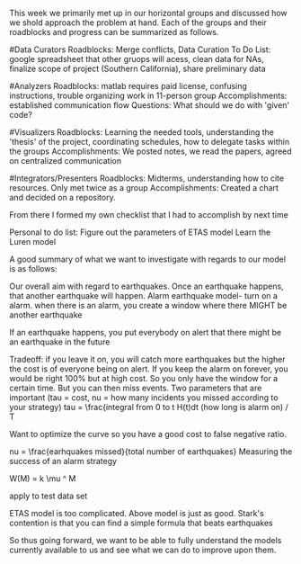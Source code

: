 This week we primarily met up in our horizontal groups and discussed how we shold approach the problem at hand. Each of the groups and their roadblocks and progress can be summarized as follows. 

#Data Curators
Roadblocks: Merge conflicts, 
Data Curation To Do List: google spreadsheet that other gruops will acess, clean data for NAs, finalize scope of project (Southern California), share preliminary data

#Analyzers
Roadblocks: matlab requires paid license, confusing instructions, trouble organizing work in 11-person group
Accomplishments: established communication flow
Questions: What should we do with 'given' code?

#Visualizers
Roadblocks: Learning the needed tools, understanding the 'thesis' of the project, coordinating schedules, how to delegate tasks within the groups
Accomplishments: We posted notes, we read the papers, agreed on centralized communication

#Integrators/Presenters
Roadblocks: Midterms, understanding how to cite resources. Only met twice as a group
Accomplishments: Created a chart and decided on a repository.


From there I formed my own checklist that I had to accomplish by next time

Personal to do list:
Figure out the parameters of ETAS model
Learn the Luren model 


A good summary of what we want to investigate with regards to our model is as follows:

Our overall aim with regard to earthquakes. 
Once an earthquake happens, that another earthquake will happen.
Alarm earthquake model- turn on a alarm. when there is an alarm, you create a window where there MIGHT be another earthquake

If an earthquake happens, you put everybody on alert that there might be an earthquake in the future

Tradeoff: if you leave it on, you will catch more earthquakes but the higher the cost is of everyone being on alert.
If you keep the alarm on forever, you would be right 100% but at high cost.
So you only have the window for a certain time. But you can then miss events.
Two parameters that are important (tau = cost, nu = how many incidents you missed according to your strategy)
tau = \frac{integral from 0 to t H(t)dt (how long is alarm on) / T

Want to optimize the curve so you have a good cost to false negative ratio.

nu = \frac{earhquakes missed}{total number of earthquakes}
Measuring the success of an alarm strategy

W(M) = k \mu ^ M

apply to test data set

ETAS model is too complicated. Above model is just as good.
Stark's contention is that you can find a simple formula that beats earthquakes

So thus going forward, we want to be able to fully understand the models currently available to us and see what we can do to improve upon them. 
